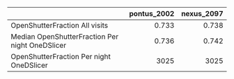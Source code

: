 |                                                 |   pontus_2002 |   nexus_2097 |
|:------------------------------------------------|--------------:|-------------:|
| OpenShutterFraction All visits                  |         0.733 |        0.738 |
| Median OpenShutterFraction Per night OneDSlicer |         0.736 |        0.742 |
| OpenShutterFraction Per night OneDSlicer        |      3025     |     3025     |
